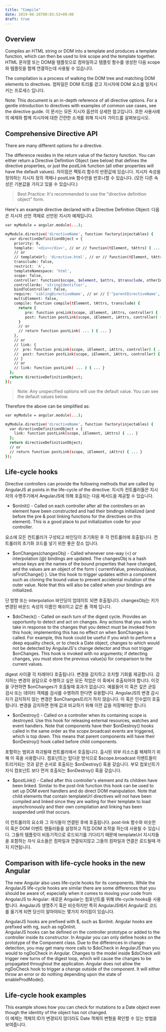 ```yaml
---
title: "Compile"
date: 2019-06-26T00:03:53+09:00
draft: true
---
```

## Overview

Compiles an HTML string or DOM into a template and produces a template function, which can then be used to link scope and the template together.
HTML 문자열 또는 DOM을 템플릿으로 컴파일하고 템플릿 함수를 생성한 다음 scope와 템플릿을 함께 연결하는데 사용될 수 있습니다.

The compilation is a process of walking the DOM tree and matching DOM elements to directives.
컴파일은 DOM 트리를 걷고 지시자에 DOM 요소를 일치시키는 프로세스 입니다.

Note: This document is an in-depth reference of all directive options. For a gentle introduction to directives with examples of common use cases, see the directive guide.
이 문서는 모든 지시자 옵션의 상세한 참고입니다. 흐한 사용사례의 예제와 함께 지시자에 대한 간랸한 소개를 위해 지시자 가이드를 살펴보십시오.

## Comprehensive Directive API
There are many different options for a directive.

The difference resides in the return value of the factory function. You can either return a Directive Definition Object (see below) that defines the directive properties, or just the postLink function (all other properties will have the default values).
차이점은 팩토리 함수의 반환값에 있습니다. 지시자 속성을 정의하는 지시자 정의 객체나 postLink 함수만을 반호나할 수 있습니다. (모든 다른 속성은 기본값을 가지고 있을 수 있습니다.)

> Best Practice: It's recommended to use the "directive definition object" form.

Here's an example directive declared with a Directive Definition Object:
다음은 지시자 선언 객체로 선언된 지시자 예제입니다.

```bash
var myModule = angular.module(...);

myModule.directive('directiveName', function factory(injectables) {
  var directiveDefinitionObject = {
    priority: 0,
    template: '<div></div>', // or // function(tElement, tAttrs) { ... },
    // or
    // templateUrl: 'directive.html', // or // function(tElement, tAttrs) { ... },
    transclude: false,
    restrict: 'A',
    templateNamespace: 'html',
    scope: false,
    controller: function($scope, $element, $attrs, $transclude, otherInjectables) { ... },
    controllerAs: 'stringIdentifier',
    bindToController: false,
    require: 'siblingDirectiveName', // or // ['^parentDirectiveName', '?optionalDirectiveName', '?^optionalParent'],
    multiElement: false,
    compile: function compile(tElement, tAttrs, transclude) {
      return {
         pre: function preLink(scope, iElement, iAttrs, controller) { ... },
         post: function postLink(scope, iElement, iAttrs, controller) { ... }
      }
      // or
      // return function postLink( ... ) { ... }
    },
    // or
    // link: {
    //  pre: function preLink(scope, iElement, iAttrs, controller) { ... },
    //  post: function postLink(scope, iElement, iAttrs, controller) { ... }
    // }
    // or
    // link: function postLink( ... ) { ... }
  };
  return directiveDefinitionObject;
});
```

> Note: Any unspecified options will use the default value. You can see the default values below.

Therefore the above can be simplified as:

```bash
var myModule = angular.module(...);

myModule.directive('directiveName', function factory(injectables) {
  var directiveDefinitionObject = {
    link: function postLink(scope, iElement, iAttrs) { ... }
  };
  return directiveDefinitionObject;
  // or
  // return function postLink(scope, iElement, iAttrs) { ... }
});
```
## Life-cycle hooks
Directive controllers can provide the following methods that are called by AngularJS at points in the life-cycle of the directive:
지시자 컨트롤러들은 지시자의 수명주기에서 AngularJS에 의해 호출되는 다음 메서드을 제공할 수 있습니다.  

* $onInit() - Called on each controller after all the controllers on an element have been constructed and had their bindings initialized (and before the pre & post linking functions for the directives on this element). This is a good place to put initialization code for your controller.  

요소에 모든 컨트롤러가 구성되고 바인딩이 초기화된 후 각 컨트롤러에 호출됩니다. 컨트롤러의 초기화 코드를 넣기 위한 좋은 장소 입니다.  

* $onChanges(changesObj) - Called whenever one-way (<) or interpolation (@) bindings are updated. The changesObj is a hash whose keys are the names of the bound properties that have changed, and the values are an object of the form { currentValue, previousValue, isFirstChange() }. Use this hook to trigger updates within a component such as cloning the bound value to prevent accidental mutation of the outer value. Note that this will also be called when your bindings are initialized.  

단 방향 또는 interpolation 바인딩이 업데이트 되면 호출됩니다. changesObj는 키가 변경된 바운드 속성의 이름인 해쉬이고 값은 폼 객체 입니다.

* $doCheck() - Called on each turn of the digest cycle. Provides an opportunity to detect and act on changes. Any actions that you wish to take in response to the changes that you detect must be invoked from this hook; implementing this has no effect on when $onChanges is called. For example, this hook could be useful if you wish to perform a deep equality check, or to check a Date object, changes to which would not be detected by AngularJS's change detector and thus not trigger $onChanges. This hook is invoked with no arguments; if detecting changes, you must store the previous value(s) for comparison to the current values.  

digest 사이클 각 차례마다 호출됩니다. 변경을 감지하고 조치할 기회를 제공합니다. 감지하는 변경의 응답으로 수행하고 싶은  모든 작업은 이 훅에서 호출되어야 합니다. 이것을 구현하면 $onChanges가 호출될때 효과가 없습니다. 예를들어 이 훅은 깊은 균등 검사 또는 데이터 객체를 검사를 수행하려 한다면 유용합니다. AngularJS의 변경 감시자가 감지하지 않는 변경은 $onChanges트리거 하지 않습니다. 이 훅은 인수없이 호출됩니다. 변경을 감지하면 현재 값과 비교하기 위해 이전 값을 저장해야만 합니다.

* $onDestroy() - Called on a controller when its containing scope is destroyed. Use this hook for releasing external resources, watches and event handlers. Note that components have their $onDestroy() hooks called in the same order as the $scope.$broadcast events are triggered, which is top down. This means that parent components will have their $onDestroy() hook called before child components.

포함하는 범위과 파괴될때 컨트롤러에서 호출됩니다. 출시된 외부 리소스를 해체하기 위해 이 훅을 사용합니다. 컴포넌트는 탑다운 방식으로 $scope.broadcast 이벤트들이 트리거되는 것과 같은 순서로 호출되는 $onDestroy() 훅을 갖습니다. 부모 컴포넌트가 자식 컴포넌트 보다 먼저 호출되는 $onDestroy() 훅을 갖습니다.

* $postLink() - Called after this controller's element and its children have been linked. Similar to the post-link function this hook can be used to set up DOM event handlers and do direct DOM manipulation. Note that child elements that contain templateUrl directives will not have been compiled and linked since they are waiting for their template to load asynchronously and their own compilation and linking has been suspended until that occurs.  

이 컨트롤러의 요소와 그 자식들이 연결된 후에 호출됩니다. post-link 함수와 비슷한 이 훅은 DOM 이벤트 핸들러들을 설정하고 직접 DOM 조작을 하는데 사용될 수 있습니다. 그들의 템플릿이 비동기적으로 로드되기를 기다리기 때문에 templateUrl 지시자들을 포함하는 자식 요소들은 컴파일과 연결되지않고 그들의 컴파일과 연결은 로드될때 까지 지연됩니다.  

## Comparison with life-cycle hooks in the new Angular
The new Angular also uses life-cycle hooks for its components. While the AngularJS life-cycle hooks are similar there are some differences that you should be aware of, especially when it comes to moving your code from AngularJS to Angular:
새로운 Angular는 컴포넌트를 위해 life-cycle hooks을 사용합니다. AngularJS 생명주기 훅은 비슷하지만 특히 AngularJS에서 Angular로 코드를 옮기게 되면 당신이 알아야되는 몇가지 차이점이 있습니다.

AngularJS hooks are prefixed with $, such as $onInit. Angular hooks are prefixed with ng, such as ngOnInit.  
AngularJS hooks can be defined on the controller prototype or added to the controller inside its constructor. In Angular you can only define hooks on the prototype of the Component class.
Due to the differences in change-detection, you may get many more calls to $doCheck in AngularJS than you would to ngDoCheck in Angular.
Changes to the model inside $doCheck will trigger new turns of the digest loop, which will cause the changes to be propagated throughout the application. Angular does not allow the ngDoCheck hook to trigger a change outside of the component. It will either throw an error or do nothing depending upon the state of enableProdMode().

## Life-cycle hook examples
This example shows how you can check for mutations to a Date object even though the identity of the object has not changed.  
이 예제는 객체의 ID가 변경되지 않더라도 Date 객체의 변형을 확인할 수 있는 방법을 보여줍니다.